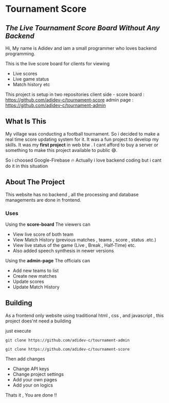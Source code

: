 
# Tournament Score
## _The Live Tournament Score Board Without Any Backend_
Hi, My name is Adidev and iam a small programmer who loves backend programming.

This is the live score board for clients for viewing 
- Live scores
- Live game status
- Match history 
etc

This project is setup in two repositories
client side - score board : https://github.com/adidev-c/tournament-score
admin page : https://github.com/adidev-c/tournament-admin

## What Is This 
My village was conducting a football tournament. So i decided to make a real time score updating system for it. It was a fun project to develop my skills.
It was my **first project** in web btw . 
I cant afford to buy a server or something to make this project available to public 😅.

So i choosed Google-Firebase 🔥
Actually i love backend coding but i cant do it in this situation

## About The Project
This website has no backend , all the processing and database managements are done in frontend.
### Uses
Using the **score-board**
The viewers can

- View live score of both team 
- View Match History (previous matches , teams , score , status .etc.)  
- View live status of the game  (Live , Break , Half-Time) etc.
- Also added speech synthesis in newer versions

Using the **admin-page**
The officials can
- Add new teams to list
- Create new matches
- Update scores
- Update Match History

## Building
As a frontend only website using traditional html , css , and javascript ,
this project does'nt need a building
 
just execute
```
git clone https://github.com/adidev-c/tournament-admin
```
```
git clone https://github.com/adidev-c/tournament-score
```
Then add changes
- Change API keys
- Change project settings
- Add your own pages
- Add your on logics

Thats it , You are done !!